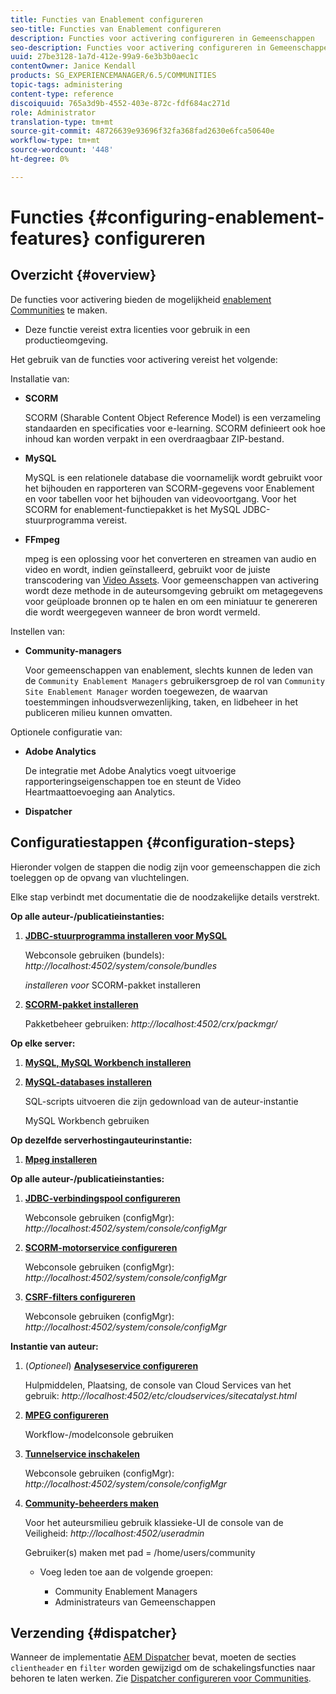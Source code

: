 ```yaml
---
title: Functies van Enablement configureren
seo-title: Functies van Enablement configureren
description: Functies voor activering configureren in Gemeenschappen
seo-description: Functies voor activering configureren in Gemeenschappen
uuid: 27be3128-1a7d-412e-99a9-6e3b3b0aec1c
contentOwner: Janice Kendall
products: SG_EXPERIENCEMANAGER/6.5/COMMUNITIES
topic-tags: administering
content-type: reference
discoiquuid: 765a3d9b-4552-403e-872c-fdf684ac271d
role: Administrator
translation-type: tm+mt
source-git-commit: 48726639e93696f32fa368fad2630e6fca50640e
workflow-type: tm+mt
source-wordcount: '448'
ht-degree: 0%

---
```



# Functies {#configuring-enablement-features} configureren

## Overzicht {#overview}

De functies voor activering bieden de mogelijkheid [enablement Communities](overview.md#enablement-community) te maken.

* Deze functie vereist extra licenties voor gebruik in een productieomgeving.

Het gebruik van de functies voor activering vereist het volgende:

Installatie van:

* **SCORM**

   SCORM (Sharable Content Object Reference Model) is een verzameling standaarden en specificaties voor e-learning. SCORM definieert ook hoe inhoud kan worden verpakt in een overdraagbaar ZIP-bestand.

* **MySQL**

   MySQL is een relationele database die voornamelijk wordt gebruikt voor het bijhouden en rapporteren van SCORM-gegevens voor Enablement en voor tabellen voor het bijhouden van videovoortgang. Voor het SCORM for enablement-functiepakket is het MySQL JDBC-stuurprogramma vereist.

* **FFmpeg**

   mpeg is een oplossing voor het converteren en streamen van audio en video en wordt, indien geïnstalleerd, gebruikt voor de juiste transcodering van [Video Assets](../../help/sites-authoring/default-components-foundation.md#video). Voor gemeenschappen van activering wordt deze methode in de auteursomgeving gebruikt om metagegevens voor geüploade bronnen op te halen en om een miniatuur te genereren die wordt weergegeven wanneer de bron wordt vermeld.

Instellen van:

* **Community-managers**

   Voor gemeenschappen van enablement, slechts kunnen de leden van de `Community Enablement Managers` gebruikersgroep de rol van `Community Site Enablement Manager` worden toegewezen, de waarvan toestemmingen inhoudsverwezenlijking, taken, en lidbeheer in het publiceren milieu kunnen omvatten.

Optionele configuratie van:

* **Adobe Analytics**

   De integratie met Adobe Analytics voegt uitvoerige rapporteringseigenschappen toe en steunt de Video Heartmaattoevoeging aan Analytics.

* **Dispatcher**

## Configuratiestappen {#configuration-steps}

Hieronder volgen de stappen die nodig zijn voor gemeenschappen die zich toeleggen op de opvang van vluchtelingen.

Elke stap verbindt met documentatie die de noodzakelijke details verstrekt.

**Op alle auteur-/publicatieinstanties:**

1. **[JDBC-stuurprogramma installeren voor MySQL](deploy-communities.md#jdbc-driver-for-mysql)**

   Webconsole gebruiken (bundels): *http://localhost:4502/system/console/bundles*

   *installeren voor* SCORM-pakket installeren

1. **[SCORM-pakket installeren](deploy-communities.md#scorm-package)**


   Pakketbeheer gebruiken: *http://localhost:4502/crx/packmgr/*

**Op elke server:**

1. **[MySQL, MySQL Workbench installeren](mysql.md)**

1. **[MySQL-databases installeren](mysql.md#database-setup)**

   SQL-scripts uitvoeren die zijn gedownload van de auteur-instantie

   MySQL Workbench gebruiken

**Op dezelfde serverhostingauteurinstantie:**

1. **[Mpeg installeren](ffmpeg.md)**

**Op alle auteur-/publicatieinstanties:**

1. **[JDBC-verbindingspool configureren](mysql.md#configure-jdbc-connections)**

   Webconsole gebruiken (configMgr): *http://localhost:4502/system/console/configMgr*

1. **[SCORM-motorservice configureren](mysql.md#aem-communities-scormengine-service)**

   Webconsole gebruiken (configMgr): *http://localhost:4502/system/console/configMgr*

1. **[CSRF-filters configureren](mysql.md#adobe-granite-csrf-filter)**

   Webconsole gebruiken (configMgr): *http://localhost:4502/system/console/configMgr*

**Instantie van auteur:**

1. (*Optioneel*) **[Analyseservice configureren](analytics.md)**

   Hulpmiddelen, Plaatsing, de console van Cloud Services van het gebruik: *http://localhost:4502/etc/cloudservices/sitecatalyst.html*

1. **[MPEG configureren](ffmpeg.md#configure-ffmpeg-transcoding-service)**

   Workflow-/modelconsole gebruiken

1. **[Tunnelservice inschakelen](deploy-communities.md#tunnel-service-on-author)**

   Webconsole gebruiken (configMgr): *http://localhost:4502/system/console/configMgr*

1. **[Community-beheerders maken](users.md#creating-community-members)**

   Voor het auteursmilieu gebruik klassieke-UI de console van de Veiligheid: *http://localhost:4502/useradmin*

   Gebruiker(s) maken met pad = /home/users/community

   * Voeg leden toe aan de volgende groepen:

      * Community Enablement Managers
      * Administrateurs van Gemeenschappen

## Verzending {#dispatcher}

Wanneer de implementatie [AEM Dispatcher](https://helpx.adobe.com/experience-manager/dispatcher/using/dispatcher.html) bevat, moeten de secties `clientheader` en `filter` worden gewijzigd om de schakelingsfuncties naar behoren te laten werken. Zie [Dispatcher configureren voor Communities](dispatcher.md#enablement).
